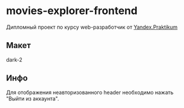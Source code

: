 # movies-explorer-frontend
Дипломный проект по курсу web-разработчик от [Yandex.Praktikum](https://practicum.yandex.ru/)

## Макет
dark-2

## Инфо
Для отображения неавторизованного header необходимо нажать "Выйти из аккаунта".